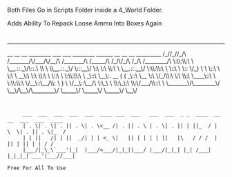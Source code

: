 Both Files Go in Scripts Folder inside a 4_World Folder.

Adds Ability To Repack Loose Ammo Into Boxes Again

#

#

<hr/>
        __ __ __    ________  ___   ___   ________      ______   __  __   __     _________  
       /_//_//_/\  /_______/\/___/\/__/\ /_______/\    /_____/\ /_/\/_/\ /_/\   /________/\ 
       \:\\:\\:\ \ \__.::._\/\::.\ \\ \ \\__.::._\/    \:::__\/ \:\ \:\ \\:\ \  \__.::.__\/ 
        \:\\:\\:\ \   \::\ \  \:: \/_) \ \  \::\ \      \:\ \  __\:\ \:\ \\:\ \    \::\ \   
         \:\\:\\:\ \  _\::\ \__\:. __  ( (  _\::\ \__    \:\ \/_/\\:\ \:\ \\:\ \____\::\ \  
          \:\\:\\:\ \/__\::\__/\\: \ )  \ \/__\::\__/\    \:\_\ \ \\:\_\:\ \\:\/___/\\::\ \ 
           \_______\/\________\/ \__\/\__\/\________\/     \_____\/ \_____\/ \_____\/ \__\/ 


#

         ___  ___  ___  ___  ___  ____ ___  ___   ___  ___  _ _  ____  __ __  ___  ___  ____
         | . \| . \| . || . \| . \<__ /| . || . \ | . \| . || | ||_  / |  \  \| . || . \|_  /
         | | ||   /| | ||  _/| | | <_ \|   || | | | | ||   |\   / / /  |     || | || | | / / 
         |___/|_\_\`___'|_|  |___/<___/|_|_||___/ |___/|_|_| |_| /___| |_|_|_|`___'|___//___|

<code>Free For All To Use<code> 
